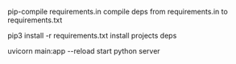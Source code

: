 pip-compile requirements.in compile deps from requirements.in to requirements.txt

pip3 install -r requirements.txt install projects deps

uvicorn main:app --reload start python server